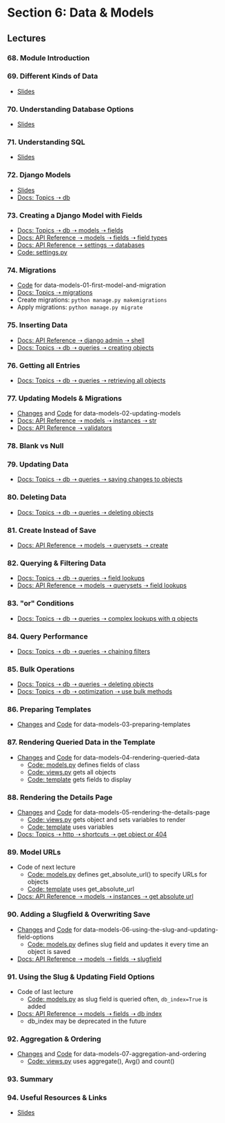 # Section 6: Data & Models

## Lectures

### 68. Module Introduction

### 69. Different Kinds of Data

- [Slides](https://github.com/adibaba/django-practical-guide-course-code/blob/data-models-zz-extra-files/slides/slides.pdf)

### 70. Understanding Database Options

- [Slides](https://github.com/adibaba/django-practical-guide-course-code/blob/data-models-zz-extra-files/slides/slides.pdf)

### 71. Understanding SQL

- [Slides](https://github.com/adibaba/django-practical-guide-course-code/blob/data-models-zz-extra-files/slides/slides.pdf)

### 72. Django Models

- [Slides](https://github.com/adibaba/django-practical-guide-course-code/blob/data-models-zz-extra-files/slides/slides.pdf)
- [Docs: Topics ➝ db](https://docs.djangoproject.com/en/4.2/topics/db/)

### 73. Creating a Django Model with Fields

- [Docs: Topics ➝ db ➝ models ➝  fields](https://docs.djangoproject.com/en/4.2/topics/db/models/#fields)
- [Docs: API Reference ➝ models ➝ fields ➝  field types](https://docs.djangoproject.com/en/4.2/ref/models/fields/#field-types)
- [Docs: API Reference ➝ settings ➝  databases](https://docs.djangoproject.com/en/4.2/ref/settings/#databases)
- [Code:  settings.py](https://github.com/adibaba/django-practical-guide-course-code/blob/data-models-01-first-model-and-migration/book_store/settings.py#L77)

### 74. Migrations

- [Code](https://github.com/adibaba/django-practical-guide-course-code/tree/data-models-01-first-model-and-migration)
  for data-models-01-first-model-and-migration
- [Docs: Topics ➝ migrations](https://docs.djangoproject.com/en/4.2/topics/migrations/)
- Create migrations: `python manage.py makemigrations`
- Apply migrations: `python manage.py migrate`

### 75. Inserting Data

- [Docs: API Reference ➝ django admin ➝  shell](https://docs.djangoproject.com/en/4.2/ref/django-admin/#shell)
- [Docs: Topics ➝ db ➝ queries ➝  creating objects](https://docs.djangoproject.com/en/4.2/topics/db/queries/#creating-objects)

### 76. Getting all Entries

- [Docs: Topics ➝ db ➝ queries ➝  retrieving all objects](https://docs.djangoproject.com/en/4.2/topics/db/queries/#retrieving-all-objects)

### 77. Updating Models & Migrations

- [Changes](https://github.com/adibaba/django-practical-guide-course-code/compare/5a3a9f4..4a3cfbd) and
  [Code](https://github.com/adibaba/django-practical-guide-course-code/tree/data-models-02-updating-models)
  for data-models-02-updating-models
- [Docs: API Reference ➝ models ➝ instances ➝  str](https://docs.djangoproject.com/en/4.2/ref/models/instances/#str)
- [Docs: API Reference ➝ validators](https://docs.djangoproject.com/en/4.2/ref/validators/)

### 78. Blank vs Null

### 79. Updating Data

- [Docs: Topics ➝ db ➝ queries ➝  saving changes to objects](https://docs.djangoproject.com/en/4.2/topics/db/queries/#saving-changes-to-objects)

### 80. Deleting Data

- [Docs: Topics ➝ db ➝ queries ➝  deleting objects](https://docs.djangoproject.com/en/4.2/topics/db/queries/#deleting-objects)

### 81. Create Instead of Save

- [Docs: API Reference ➝ models ➝ querysets ➝  create](https://docs.djangoproject.com/en/4.2/ref/models/querysets/#create)

### 82. Querying & Filtering Data

- [Docs: Topics ➝ db ➝ queries ➝  field lookups](https://docs.djangoproject.com/en/4.2/topics/db/queries/#field-lookups)
- [Docs: API Reference ➝ models ➝ querysets ➝  field lookups](https://docs.djangoproject.com/en/4.2/ref/models/querysets/#field-lookups)

### 83. "or" Conditions

- [Docs: Topics ➝ db ➝ queries ➝  complex lookups with q objects](https://docs.djangoproject.com/en/4.2/topics/db/queries/#complex-lookups-with-q-objects)

### 84. Query Performance

- [Docs: Topics ➝ db ➝ queries ➝  chaining filters](https://docs.djangoproject.com/en/4.2/topics/db/queries/#chaining-filters)

### 85. Bulk Operations

- [Docs: Topics ➝ db ➝ queries ➝  deleting objects](https://docs.djangoproject.com/en/4.2/topics/db/queries/#deleting-objects)
- [Docs: Topics ➝ db ➝ optimization ➝  use bulk methods](https://docs.djangoproject.com/en/4.2/topics/db/optimization/#use-bulk-methods)

### 86. Preparing Templates

- [Changes](https://github.com/adibaba/django-practical-guide-course-code/compare/4a3cfbd..4efdf5d) and
  [Code](https://github.com/adibaba/django-practical-guide-course-code/tree/data-models-03-preparing-templates)
  for data-models-03-preparing-templates

### 87. Rendering Queried Data in the Template

- [Changes](https://github.com/adibaba/django-practical-guide-course-code/compare/4efdf5d..abe120e) and
  [Code](https://github.com/adibaba/django-practical-guide-course-code/tree/data-models-04-rendering-queried-data)
  for data-models-04-rendering-queried-data
	- [Code: models.py](https://github.com/adibaba/django-practical-guide-course-code/blob/data-models-04-rendering-queried-data/book_outlet/models.py#L8) defines fields of class
	- [Code: views.py](https://github.com/adibaba/django-practical-guide-course-code/blob/data-models-04-rendering-queried-data/book_outlet/views.py#L8) gets all objects
	- [Code: template](https://github.com/adibaba/django-practical-guide-course-code/blob/data-models-04-rendering-queried-data/book_outlet/templates/book_outlet/index.html) gets fields to display

### 88. Rendering the Details Page

- [Changes](https://github.com/adibaba/django-practical-guide-course-code/compare/abe120e..5380ae0) and
  [Code](https://github.com/adibaba/django-practical-guide-course-code/tree/data-models-05-rendering-the-details-page)
  for data-models-05-rendering-the-details-page
	- [Code: views.py](https://github.com/adibaba/django-practical-guide-course-code/blob/data-models-05-rendering-the-details-page/book_outlet/views.py#L15) gets object and sets variables to render
	- [Code: template](https://github.com/adibaba/django-practical-guide-course-code/blob/data-models-05-rendering-the-details-page/book_outlet/templates/book_outlet/book_detail.html) uses variables
- [Docs: Topics ➝ http ➝ shortcuts ➝  get object or 404](https://docs.djangoproject.com/en/4.2/topics/http/shortcuts/#get-object-or-404)

### 89. Model URLs

- Code of next lecture
	- [Code: models.py](https://github.com/adibaba/django-practical-guide-course-code/blob/data-models-06-using-the-slug-and-updating-field-options/book_outlet/models.py#L19) defines get_absolute_url() to specify URLs for objects
	- [Code: template](https://github.com/adibaba/django-practical-guide-course-code/blob/data-models-06-using-the-slug-and-updating-field-options/book_outlet/templates/book_outlet/index.html#L10) uses get_absolute_url
- [Docs: API Reference ➝ models ➝ instances ➝  get absolute url](https://docs.djangoproject.com/en/4.2/ref/models/instances/#get-absolute-url)

### 90. Adding a Slugfield & Overwriting Save

- [Changes](https://github.com/adibaba/django-practical-guide-course-code/compare/5380ae0..81a499c) and
  [Code](https://github.com/adibaba/django-practical-guide-course-code/tree/data-models-06-using-the-slug-and-updating-field-options)
  for data-models-06-using-the-slug-and-updating-field-options
  - [Code: models.py](https://github.com/adibaba/django-practical-guide-course-code/blob/data-models-06-using-the-slug-and-updating-field-options/book_outlet/models.py#L22) defines slug field and updates it every time an object is saved
- [Docs: API Reference ➝ models ➝ fields ➝  slugfield](https://docs.djangoproject.com/en/4.2/ref/models/fields/#slugfield)

### 91. Using the Slug & Updating Field Options

- Code of last lecture
  - [Code: models.py](https://github.com/adibaba/django-practical-guide-course-code/blob/data-models-06-using-the-slug-and-updating-field-options/book_outlet/models.py#L17) as slug field is queried often, `db_index=True` is added
- [Docs: API Reference ➝ models ➝ fields ➝  db index](https://docs.djangoproject.com/en/4.2/ref/models/fields/#db-index)
	- db_index may be deprecated in the future

### 92. Aggregation & Ordering

- [Changes](https://github.com/adibaba/django-practical-guide-course-code/compare/81a499c..8b3bad4) and
  [Code](https://github.com/adibaba/django-practical-guide-course-code/tree/data-models-07-aggregation-and-ordering)
  for data-models-07-aggregation-and-ordering
  - [Code: views.py](https://github.com/adibaba/django-practical-guide-course-code/blob/data-models-07-aggregation-and-ordering/book_outlet/views.py#L12) uses aggregate(), Avg() and count()

### 93. Summary

### 94. Useful Resources & Links

- [Slides](https://github.com/adibaba/django-practical-guide-course-code/blob/data-models-zz-extra-files/slides/slides.pdf)